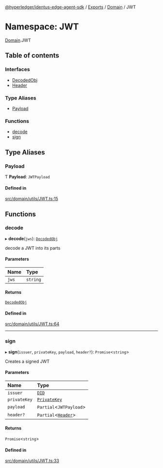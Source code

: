 [@hyperledger/identus-edge-agent-sdk](../README.md) / [Exports](../modules.md) / [Domain](Domain.md) / JWT

# Namespace: JWT

[Domain](Domain.md).JWT

## Table of contents

### Interfaces

- [DecodedObj](../interfaces/Domain.JWT.DecodedObj.md)
- [Header](../interfaces/Domain.JWT.Header.md)

### Type Aliases

- [Payload](Domain.JWT.md#payload)

### Functions

- [decode](Domain.JWT.md#decode)
- [sign](Domain.JWT.md#sign)

## Type Aliases

### Payload

Ƭ **Payload**: `JWTPayload`

#### Defined in

[src/domain/utils/JWT.ts:15](https://github.com/hyperledger/identus-edge-agent-sdk-ts/blob/f2306959fcea168d196649eedb6a342635865544/src/domain/utils/JWT.ts#L15)

## Functions

### decode

▸ **decode**(`jws`): [`DecodedObj`](../interfaces/Domain.JWT.DecodedObj.md)

decode a JWT into its parts

#### Parameters

| Name | Type |
| :------ | :------ |
| `jws` | `string` |

#### Returns

[`DecodedObj`](../interfaces/Domain.JWT.DecodedObj.md)

#### Defined in

[src/domain/utils/JWT.ts:64](https://github.com/hyperledger/identus-edge-agent-sdk-ts/blob/f2306959fcea168d196649eedb6a342635865544/src/domain/utils/JWT.ts#L64)

___

### sign

▸ **sign**(`issuer`, `privateKey`, `payload`, `header?`): `Promise`\<`string`\>

Creates a signed JWT

#### Parameters

| Name | Type |
| :------ | :------ |
| `issuer` | [`DID`](../classes/Domain.DID.md) |
| `privateKey` | [`PrivateKey`](../classes/Domain.PrivateKey.md) |
| `payload` | `Partial`\<`JWTPayload`\> |
| `header?` | `Partial`\<[`Header`](../interfaces/Domain.JWT.Header.md)\> |

#### Returns

`Promise`\<`string`\>

#### Defined in

[src/domain/utils/JWT.ts:33](https://github.com/hyperledger/identus-edge-agent-sdk-ts/blob/f2306959fcea168d196649eedb6a342635865544/src/domain/utils/JWT.ts#L33)
